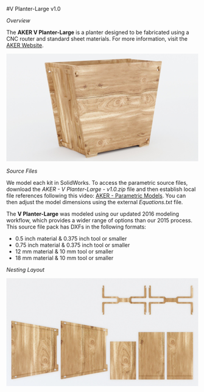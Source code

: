 #V Planter-Large v1.0

*Overview*

The **AKER V Planter-Large** is a planter designed to be fabricated using a CNC router and standard sheet materials. For more information, visit the [AKER Website](http://www.akerkits.com).

![V Planter-Large](https://github.com/AKERKits/V-Planter-Medium/blob/master/Images/AKER%20-%20V%20Planter-Large%20-%20v1.0%20-%20Master%20Assembly%20Cropped-min.jpg)

*Source Files*

We model each kit in SolidWorks. To access the parametric source files, download the *AKER - V Planter-Large - v1.0.zip* file and then establish local file references following this video: [AKER - Parametric Models](https://www.youtube.com/watch?v=Ewdrlv4nSA0). You can then adjust the model dimensions using the external *Equations.txt* file.

The **V Planter-Large** was modeled using our updated 2016 modeling workflow, which provides a wider range of options than our 2015 process. This source file pack has DXFs in the following formats:

 * 0.5 inch material & 0.375 inch tool or smaller
 * 0.75 inch material & 0.375 inch tool or smaller
 * 12 mm material & 10 mm tool or smaller
 * 18 mm material & 10 mm tool or smaller

*Nesting Layout*

![V Planter-Large](https://github.com/AKERKits/V-Planter-Large/blob/master/Images/AKER%20-%20V%20Planter%20-%20v1.0%20-%20Nesting%20Assembly%20Cropped-min.jpg)
